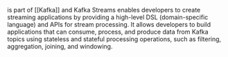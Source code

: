 is part of [[Kafka]] and Kafka Streams enables developers to create streaming applications by providing a high-level DSL (domain-specific language) and APIs for stream processing. It allows developers to build applications that can consume, process, and produce data from Kafka topics using stateless and stateful processing operations, such as filtering, aggregation, joining, and windowing.